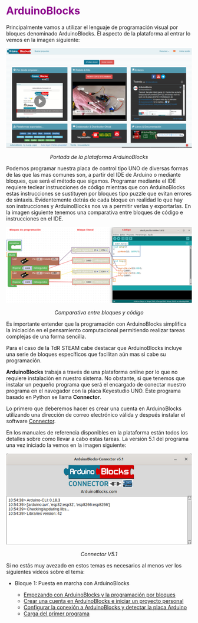 # <FONT COLOR=#8B008B>**ArduinoBlocks**</font>
Principalmente vamos a utilizar el lenguaje de programación visual por bloques denominado ArduinoBlocks. El aspecto de la plataforma al entrar lo vemos en la imagen siguiente:

<center>

![Portada de la plataforma ArduinoBlocks](../img/soft/AB-principal.png)

*Portada de la plataforma ArduinoBlocks*

</center>

Podemos programar nuestra placa de control tipo UNO de diversas formas de las que las mas comunes son, a partir del IDE de Arduino o mediante bloques, que será el método que sigamos. Programar mediante el IDE requiere teclear instrucciones de código mientras que con ArduinoBlocks estas instrucciones se sustituyen por bloques tipo puzzle que evitan errores de sintaxis. Evidentemente detrás de cada bloque en realidad lo que hay son instrucciones y ArduinoBlocks nos va a permitir verlas y exportarlas. En la imagen siguiente tenemos una comparativa entre bloques de código e instrucciones en el IDE.

<center>

![Comparativa entre bloques y código](../img/soft/bloques-codigo.png)

*Comparativa entre bloques y código*

</center>

Es importante entender que la programación con ArduinoBlocks simplifica la iniciación en el pensamiento computacional permitiendo realizar tareas complejas de una forma sencilla.

Para el caso de la TdR STEAM cabe destacar que ArduinoBlocks incluye una serie de bloques específicos que facilitan aún mas si cabe su programación.

**ArduinoBlocks** trabaja a través de una plataforma online por lo que no requiere instalación en nuestro sistema. No obstante, si que tenemos que instalar un pequeño programa que será el encargado de conectar nuestro programa en el navegador con la placa Keyestudio UNO. Este programa basado en Python se llama **Connector**.

Lo primero que deberemos hacer es crear una cuenta en ArduinoBlocks utilizando una dirección de correo electrónico válida y después instalar el software [Connector](http://www.arduinoblocks.com/web/site/abconnector5).

En los manuales de referencia disponibles en la plataforma están todos los detalles sobre como llevar a cabo estas tareas. La versión 5.1 del programa una vez iniciado la vemos en la imagen siguiente:

<center>

![Connector V5.1](../img/soft/ArduinoBlocks-Connector-v5.png)

*Connector V5.1*

</center>

Si no estás muy avezado en estos temas es necesarios al menos ver los siguientes vídeos sobre el tema:

* Bloque 1: Puesta en marcha con ArduinoBlocks

    - [Empezando con ArduinoBlocks y la programación por bloques](https://didactronica.com/funcionamiento-de-un-programa-en-arduinoblocks-y-primera-carga/)
    - [Crear una cuenta en ArduinoBlocks e iniciar un proyecto personal](https://didactronica.com/crear-una-cuenta-en-arduinoblocks-e-iniciar-un-proyecto-personal/)
    - [Configurar la conexión a ArduinoBlocks y detectar la placa Arduino](https://didactronica.com/configurar-la-conexion-a-arduinoblocks-y-detectar-la-placa-arduino/)
    - [Carga del primer programa](https://didactronica.com/carga-del-primer-programa/)
